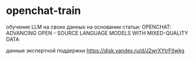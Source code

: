 # openchat-train
обучение LLM на своих данных на основании статьи: OPENCHAT: ADVANCING OPEN - SOURCE LANGUAGE MODELS WITH MIXED-QUALITY DATA

данные экспертной поддержки
https://disk.yandex.ru/d/J2wrXYtrFtIwkg

